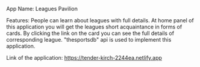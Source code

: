 App Name: Leagues Pavilion

Features: People can learn about leagues with full details. At home panel of this application you will get the leagues short acquaintance in forms of cards. By clicking the link on the card you can see the full details of corresponding league. 
"thesportsdb" api is used to implement this application.

Link of the application: https://tender-kirch-2244ea.netlify.app
